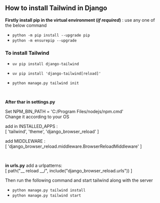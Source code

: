 ## How to install Tailwind in Django

**Firstly install pip in the virtual environment (*if required*)** : use any one of the below command
- `python -m pip install --upgrade pip`
- `python -m ensurepip --upgrade`

### To install Tailwind
- `uv pip install django-tailwind`
- `uv pip install 'django-tailwind[reload]'`

- `python manage.py tailwind init`

<br>

**After thar in settings.py**

Set NPM_BIN_PATH = 'C:/Program Files/nodejs/npm.cmd'
<br>Change it according to your OS

add in INSTALLED_APPS : <br>
[ 'tailwind', 'theme', 'django_browser_reload' ]

add MIDDLEWARE : <br>
[ 'django_browser_reload.middleware.BrowserReloadMiddleware' ]

<br>

**in urls.py** 
add a urlpatterns: <br>
[ path("__ reload __/", include("django_browser_reload.urls")) ]

Then run the following command and start tailwind along with the server
- `python manage.py tailwind install`
- `python manage.py tailwind start`

